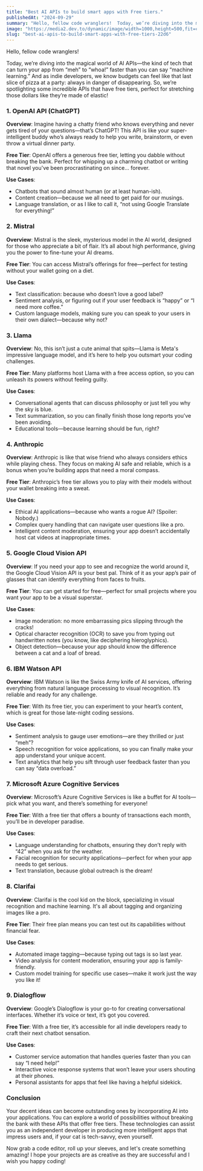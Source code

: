 ```yaml
---
title: "Best AI APIs to build smart apps with Free tiers."
publishedAt: "2024-09-29"
summary: "Hello, fellow code wranglers!  Today, we’re diving into the magical world of AI APIs—the kind of tech..."
image: "https://media2.dev.to/dynamic/image/width=1000,height=500,fit=cover,gravity=auto,format=auto/https%3A%2F%2Fdev-to-uploads.s3.amazonaws.com%2Fuploads%2Farticles%2F97io2rfrrm035ztf8pwi.png"
slug: "best-ai-apis-to-build-smart-apps-with-free-tiers-22d6"
---
```


Hello, fellow code wranglers!

Today, we’re diving into the magical world of AI APIs—the kind of tech that can turn your app from “meh” to “whoa!” faster than you can say “machine learning.” And as indie developers, we know budgets can feel like that last slice of pizza at a party: always in danger of disappearing. So, we’re spotlighting some incredible APIs that have free tiers, perfect for stretching those dollars like they’re made of elastic!

### 1. **OpenAI API (ChatGPT)**

**Overview**: Imagine having a chatty friend who knows everything and never gets tired of your questions—that’s ChatGPT! This API is like your super-intelligent buddy who’s always ready to help you write, brainstorm, or even throw a virtual dinner party.

**Free Tier**: OpenAI offers a generous free tier, letting you dabble without breaking the bank. Perfect for whipping up a charming chatbot or writing that novel you've been procrastinating on since... forever.

**Use Cases**:
- Chatbots that sound almost human (or at least human-ish).
- Content creation—because we all need to get paid for our musings.
- Language translation, or as I like to call it, “not using Google Translate for everything!”

### 2. **Mistral**

**Overview**: Mistral is the sleek, mysterious model in the AI world, designed for those who appreciate a bit of flair. It’s all about high performance, giving you the power to fine-tune your AI dreams.

**Free Tier**: You can access Mistral’s offerings for free—perfect for testing without your wallet going on a diet.

**Use Cases**:
- Text classification: because who doesn’t love a good label?
- Sentiment analysis, or figuring out if your user feedback is “happy” or “I need more coffee.”
- Custom language models, making sure you can speak to your users in their own dialect—because why not?

### 3. **Llama**

**Overview**: No, this isn’t just a cute animal that spits—Llama is Meta's impressive language model, and it’s here to help you outsmart your coding challenges.

**Free Tier**: Many platforms host Llama with a free access option, so you can unleash its powers without feeling guilty.

**Use Cases**:
- Conversational agents that can discuss philosophy or just tell you why the sky is blue.
- Text summarization, so you can finally finish those long reports you’ve been avoiding.
- Educational tools—because learning should be fun, right?

### 4. **Anthropic**

**Overview**: Anthropic is like that wise friend who always considers ethics while playing chess. They focus on making AI safe and reliable, which is a bonus when you’re building apps that need a moral compass.

**Free Tier**: Anthropic’s free tier allows you to play with their models without your wallet breaking into a sweat.

**Use Cases**:
- Ethical AI applications—because who wants a rogue AI? (Spoiler: Nobody.)
- Complex query handling that can navigate user questions like a pro.
- Intelligent content moderation, ensuring your app doesn’t accidentally host cat videos at inappropriate times.

### 5. **Google Cloud Vision API**

**Overview**: If you need your app to see and recognize the world around it, the Google Cloud Vision API is your best pal. Think of it as your app’s pair of glasses that can identify everything from faces to fruits.

**Free Tier**: You can get started for free—perfect for small projects where you want your app to be a visual superstar.

**Use Cases**:
- Image moderation: no more embarrassing pics slipping through the cracks!
- Optical character recognition (OCR) to save you from typing out handwritten notes (you know, like deciphering hieroglyphics).
- Object detection—because your app should know the difference between a cat and a loaf of bread.

### 6. **IBM Watson API**

**Overview**: IBM Watson is like the Swiss Army knife of AI services, offering everything from natural language processing to visual recognition. It’s reliable and ready for any challenge.

**Free Tier**: With its free tier, you can experiment to your heart’s content, which is great for those late-night coding sessions.

**Use Cases**:
- Sentiment analysis to gauge user emotions—are they thrilled or just “meh”?
- Speech recognition for voice applications, so you can finally make your app understand your unique accent.
- Text analytics that help you sift through user feedback faster than you can say “data overload.”

### 7. **Microsoft Azure Cognitive Services**

**Overview**: Microsoft’s Azure Cognitive Services is like a buffet for AI tools—pick what you want, and there’s something for everyone!

**Free Tier**: With a free tier that offers a bounty of transactions each month, you’ll be in developer paradise.

**Use Cases**:
- Language understanding for chatbots, ensuring they don’t reply with “42” when you ask for the weather.
- Facial recognition for security applications—perfect for when your app needs to get serious.
- Text translation, because global outreach is the dream!

### 8. **Clarifai**

**Overview**: Clarifai is the cool kid on the block, specializing in visual recognition and machine learning. It's all about tagging and organizing images like a pro.

**Free Tier**: Their free plan means you can test out its capabilities without financial fear.

**Use Cases**:
- Automated image tagging—because typing out tags is so last year.
- Video analysis for content moderation, ensuring your app is family-friendly.
- Custom model training for specific use cases—make it work just the way you like it!

### 9. **Dialogflow**

**Overview**: Google’s Dialogflow is your go-to for creating conversational interfaces. Whether it’s voice or text, it’s got you covered.

**Free Tier**: With a free tier, it’s accessible for all indie developers ready to craft their next chatbot sensation.

**Use Cases**:
- Customer service automation that handles queries faster than you can say “I need help!”
- Interactive voice response systems that won’t leave your users shouting at their phones.
- Personal assistants for apps that feel like having a helpful sidekick.

### Conclusion

Your decent ideas can become outstanding ones by incorporating AI into your applications. You can explore a world of possibilities without breaking the bank with these APIs that offer free tiers. These technologies can assist you as an independent developer in producing more intelligent apps that impress users and, if your cat is tech-savvy, even yourself.


Now grab a code editor, roll up your sleeves, and let's create something amazing! I hope your projects are as creative as they are successful and I wish you happy coding!


 